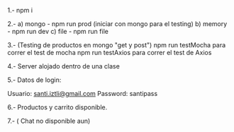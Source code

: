 1.- npm i

2.-
a) mongo - npm run prod (iniciar con mongo para el testing)
b) memory - npm run dev
c) file - npm run file

3.- (Testing de productos en mongo "get y post")
npm run testMocha para correr el test de mocha
npm run testAxios para correr el test de Axios

4.- Server alojado dentro de una clase

5.- Datos de login:

Usuario: santi.iztli@gmail.com
Password: santipass

6.- Productos y carrito disponible.

7.- ( Chat no disponible aun)
